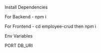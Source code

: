 
Install Dependencies

  For Backend - npm i
 
  For Frontend - cd employee-crud   then   npm i


 Env Variables

   PORT
   DB_URI

